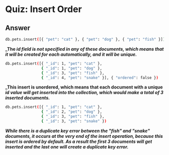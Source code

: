 # Quiz: Insert Order

## Answer

```bash
db.pets.insert([{ "pet": "cat" }, { "pet": "dog" }, { "pet": "fish" }])
```
**_The _id field is not specified in any of these documents, which means that it will be created for each automatically, and it will be unique._**

```bash
db.pets.insert([{ "_id": 1, "pet": "cat" },
                { "_id": 1, "pet": "dog" },
                { "_id": 3, "pet": "fish" },
                { "_id": 4, "pet": "snake" }], { "ordered": false })
```
**_This insert is unordered, which means that each document with a unique _id value will get inserted into the collection, which would make a total of 3 inserted documents._**

```bash
db.pets.insert([{ "_id": 1, "pet": "cat" },
                { "_id": 2, "pet": "dog" },
                { "_id": 3, "pet": "fish" },
                { "_id": 3, "pet": "snake" })
```

**_While there is a duplicate key error between the "fish" and "snake" documents, it occurs at the very end of the insert operation, because this insert is ordered by default. As a result the first 3 documents will get inserted and the last one will create a duplicate key error._**